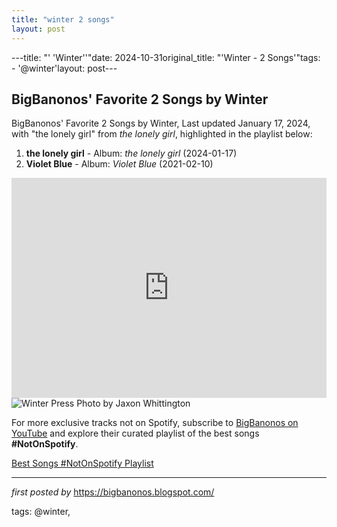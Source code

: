 ```yaml
---
title: "winter 2 songs"
layout: post
---
```

---title: "' 'Winter''"date: 2024-10-31original_title: "'Winter - 2 Songs'"tags:  - '@winter'layout: post---<h2>BigBanonos' Favorite 2 Songs by Winter</h2><p>BigBanonos' Favorite 2 Songs by Winter, Last updated January 17, 2024, with "the lonely girl" from <em>the lonely girl</em>, highlighted in the playlist below:</p> <ol> <li><strong>the lonely girl</strong> - Album: <em>the lonely girl</em> (2024-01-17)</li> <li><strong>Violet Blue</strong> - Album: <em>Violet Blue</em> (2021-02-10)</li></ol> <!--Playlist Embed--><iframe allow="autoplay; clipboard-write; encrypted-media; fullscreen; picture-in-picture" allowfullscreen="" frameborder="0" height="352" loading="lazy" src="https://open.spotify.com/embed/playlist/11VlB6zLUKyQsBE269sq8v?utm_source=generator" width="100%"></iframe> <!--Image--><img alt="Winter Press Photo by Jaxon Whittington" src="https://i0.wp.com/slrmagazine.com/wp-content/uploads/2024/01/Winter-Press-Photo-1-by-Jaxon-Whittington.jpg?fit=1200%2C799&ssl=1" /><!--Subscribe and Playlist Links--><div>    <p>For more exclusive tracks not on Spotify, subscribe to <a href="https://www.youtube.com/@BigBanonos" target="_blank">BigBanonos on YouTube</a> and explore their curated playlist of the best songs <strong>#NotOnSpotify</strong>.</p>    <p><a href="https://www.youtube.com/playlist?list=PLtuNtuTatqI0kFahUCbtbfenC_ET5O_tr" target="_blank">Best Songs #NotOnSpotify Playlist<br /></a></p></div><hr /><p><em>first posted by</em> <a href="https://bigbanonos.blogspot.com/" rel="noopener" target="_new">https://bigbanonos.blogspot.com/</a></p><p>tags: @winter,</p>